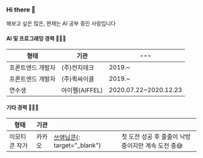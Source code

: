 ### Hi there 👋
해보고 싶은 많은, 현재는 AI 공부 중인 사람입니다

#### AI 및 프로그래밍 경력 👩🏻‍💻
|형태|기관|---|
|---|---|---|
|프론트엔드 개발자|(주)천지테크|2019.~|
|프론트엔드 개발자|(주)퀵싸이클|2019.~|
|연수생|아이펠(AIFFEL)|2020.07.22~2020.12.23|


#### 기타 경력 👩🏻‍🎨
|형태|기관|||
|---|----|---|---|
|이모티콘 작가|카카오|[쓰앵님콘](https://e.kakao.com/t/brag-tags){: target="_blank"}|첫 도전 성공 후 줄줄이 낙방 중이지만 계속 도전 중😅|

<!--
**zeze79/zeze79** is a ✨ _special_ ✨ repository because its `README.md` (this file) appears on your GitHub profile.

Here are some ideas to get you started:

- 🔭 I’m currently working on ...
- 🌱 I’m currently learning ...
- 👯 I’m looking to collaborate on ...
- 🤔 I’m looking for help with ...
- 💬 Ask me about ...
- 📫 How to reach me: ...
- 😄 Pronouns: ...
- ⚡ Fun fact: ...
-->
